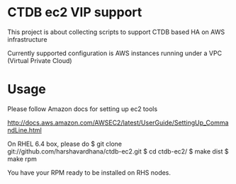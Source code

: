 CTDB ec2 VIP support
====

This project is about collecting scripts to support CTDB based HA
on AWS infrastructure

Currently supported configuration is AWS instances running under a
VPC (Virtual Private Cloud)

Usage
====

Please follow Amazon docs for setting up ec2 tools

http://docs.aws.amazon.com/AWSEC2/latest/UserGuide/SettingUp_CommandLine.html

On RHEL 6.4 box, please do
$ git clone git://github.com/harshavardhana/ctdb-ec2.git
$ cd ctdb-ec2/
$ make dist
$ make rpm

You have your RPM ready to be installed on RHS nodes.

